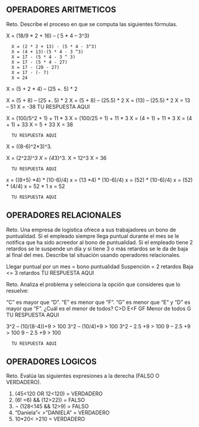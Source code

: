 ## OPERADORES ARITMETICOS
Reto. Describe el proceso en que se computa las siguientes fórmulas.

X = (18/9 * 2 + 16) – ( 5 * 4 – 3^3)

      X = (2 * 2 + 13) - (5 * 4 - 3^3)
      X = (4 + 13)-(5 * 4 - 3 ^3)
      X = 17 - (5 * 4 - 3 ^ 3)
      X = 17 - (5 * 4 - 27)
      X = 17 - (20 - 27)
      X = 17 - (- 7)
      X = 24

X = (5 + 2 * 4) – (25 +. 5) * 2

X = (5 + 8) – (25 +. 5) * 2
X = (5 + 8) – (25.5) * 2
X = (13) – (25.5) * 2
X = 13 – 51
X = -38
      TU RESPUESTA AQUI

X = (100/5^2 + 1) + 11 * 3
X = (100/25 + 1) + 11 * 3
X = (4 + 1) + 11 * 3
X = (4 + 1) + 33
X = 5 + 33
X = 38

      TU RESPUESTA AQUI

X = ((8-6)^2*3)^3.

X = (2^2*3)^3
X = (4*3)^3.
X = 12^3
X = 36

      TU RESPUESTA AQUI

x = ((8+5) *4) * (10-6)/4) 
x = (13 *4) * (10-6)/4) 
x = (52) * (10-6)/4) 
x = (52) * (4/4) 
x = 52 * 1
x = 52

      TU RESPUESTA AQUI

## OPERADORES RELACIONALES
Reto. Una empresa de logística ofrece a sus trabajadores un bono de
puntualidad. Si el empleado siempre llega puntual durante el mes se le
notifica que ha sido acreedor al bono de puntualidad. Si el empleado tiene
2 retardos se le suspende un día y si tiene 3 o más retardos se le da de
baja al final del mes. Describe tal situación usando operadores
relacionales.

Llegar puntual por un mes = bono puntualidad
Suspención = 2 retardos
Baja <= 3 retardos
      TU RESPUESTA AQUI

Reto. Analiza el problema y selecciona la opción que consideres que lo
resuelve:

“C” es mayor que “D”. “E” es menor que “F”. “G” es menor que “E” y “D” es
mayor que “F”. ¿Cuál es el menor de todos?
C>D
E<F
G<E
D>F
Menor de todos G
      TU RESPUESTA AQUI

3^2 – (10/(8-4))+9 > 100 
3^2 – (10/4)+9 > 100 
3^2 – 2.5 +9 > 100 
9 – 2.5 +9 > 100 
9 – 2.5 +9 > 100 


      TU RESPUESTA AQUI

## OPERADORES LOGICOS
Reto. Evalúa las siguientes expresiones a la derecha (FALSO O VERDADERO).
1) (45<120 OR 12<120) = VERDADERO
2) (6! =6) && (12>22)) = FALSO
3) ¬ (128<145 && 12>9) = FALSO
4) “Daniela”< >”DANIELA” = VERDADERO
5) 10*20< >210 = VERDADERO
